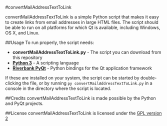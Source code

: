#convertMailAddressTextToLink

convertMailAddressTextToLink is a simple Python script that makes it easy to create links from email addresses in large HTML files. The script should be able to run on all platforms for which Qt is available, including Windows, OS X, and Linux.

##Usage
To run properly, the script needs:
* __convertMailAddressTextToLink.py__ - The script you can download from this repository
* __[Python 3](https://www.python.org/)__ - A scripting language
* __[Riverbank PyQt](http://www.riverbankcomputing.co.uk/software/pyqt/intro)__ - Python bindings for the Qt application framework

If these are installed on your system, the script can be started by double-clicking the file, or by running `py convertMailAddressTextToLink.py` in a console in the directory where the script is located. 
 

##Credits
convertMailAddressTextToLink is made possible by the Python and PyQt projects.

##License
convertMailAddressTextToLink is licensed under the [GPL version 2](http://www.gnu.org/licenses/gpl-2.0.html)
